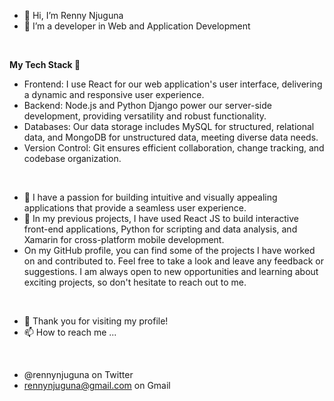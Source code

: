 - 👋 Hi, I’m Renny Njuguna
- 👀 I’m a developer in Web and Application Development
<br>

**My Tech Stack 🌱**
- Frontend: I use React for our web application's user interface, delivering a dynamic and responsive user experience.
- Backend: Node.js and Python Django power our server-side development, providing versatility and robust functionality.
- Databases: Our data storage includes MySQL for structured, relational data, and MongoDB for unstructured data, meeting diverse data needs.
- Version Control: Git ensures efficient collaboration, change tracking, and codebase organization.
<br>

- 💞️ I have a passion for building intuitive and visually appealing applications that provide a seamless user experience. 
- 📝 In my previous projects, I have used React JS to build interactive front-end applications, Python for scripting and data analysis, and Xamarin for cross-platform mobile development.
- On my GitHub profile, you can find some of the projects I have worked on and contributed to. Feel free to take a look and leave any feedback or suggestions.
I am always open to new opportunities and learning about exciting projects, so don't hesitate to reach out to me.
<br>

- 🤝 Thank you for visiting my profile!
- 📫 How to reach me ...
<br>

- @rennynjuguna on Twitter
- rennynjuguna@gmail.com on Gmail

<!---
RennieNjuguna/RennieNjuguna is a ✨ special ✨ repository because its `README.md` (this file) appears on your GitHub profile.
You can click the Preview link to take a look at your changes.
--->
